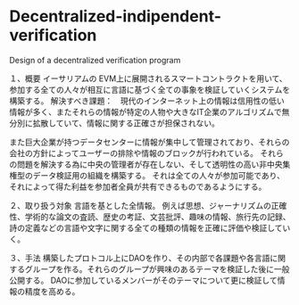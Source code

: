 # Decentralized-indipendent-verification
Design of a decentralized verification program


１、概要
イーサリアムの EVM上に展開されるスマートコントラクトを用いて、参加する全ての人々が相互に言語に基づく全ての事象を検証していくシステムを構築する。
解決すべき課題：　現代のインターネット上の情報は信用性の低い情報が多く、またそれらの情報が特定の人物や大きなIT企業のアルゴリズムで無分別に拡散していて、情報に関する正確さが担保されない。

また巨大企業が持つデータセンターに情報が集中して管理されており、それらの会社の方針によってユーザーの排除や情報のブロックが行われている。
それらの問題を解決する為に中央の管理者が存在しない、そして透明性の高い非中央集権型のデータ検証用の組織を構築する。
それは全ての人々が参加可能であり、それによって得た利益を参加者全員が共有できるものであるようにする。



２、取り扱う対象
言語を基とした全情報。
例えば思想、ジャーナリズムの正確性、学術的な論文の査読、歴史の考証、文芸批評、趣味の情報、旅行先の記録、詩の定義などの言語や文字に関する全ての種類の情報を正確に評価や検証していく。

３、手法
構築したプロトコル上にDAOを作り、その内部で各課題や各言語に関するグループを作る。それらのグループが興味のあるテーマを検証した後に一般公開する。
DAOに参加しているメンバーがそのテーマについて更に検証して情報の精度を高める。
